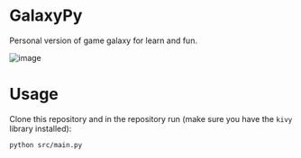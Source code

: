 # GalaxyPy
Personal version of game galaxy for learn and fun.

![image](https://user-images.githubusercontent.com/61877847/181766361-127ab26c-5521-4c4e-b549-59fbf8f9e68b.png)

# Usage

Clone this repository and in the repository run (make sure you have the `kivy` library installed):

```bash
python src/main.py
```
